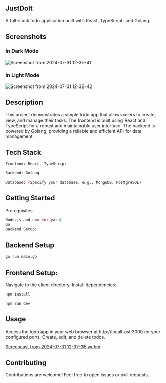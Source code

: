 ## JustDoIt
A full-stack todo application built with React, TypeScript, and Golang.

## Screenshots

### In Dark Mode
![Screenshot from 2024-07-31 12-36-41](https://github.com/user-attachments/assets/d3e612c4-3980-4a31-b01f-b61adaf23d12)


### In Light Mode
![Screenshot from 2024-07-31 12-38-42](https://github.com/user-attachments/assets/be5f184e-a81b-498b-9605-c7d43ed50899)


## Description
This project demonstrates a simple todo app that allows users to create, view, and manage their tasks. The frontend is built using React and TypeScript for a robust and maintainable user interface. The backend is powered by Golang, providing a reliable and efficient API for data management.

## Tech Stack
```bash
Frontend: React, TypeScript

Backend: Golang

Database: (Specify your database, e.g., MongoDB, PostgreSQL)
```

## Getting Started
Prerequisites:
```bash
Node.js and npm (or yarn)
Go
Backend Setup:
```
## Backend Setup
```bash
go run main.go
```

## Frontend Setup:

Navigate to the client directory.
Install dependencies:
```bash
npm install

npm run dev
```

## Usage
Access the todo app in your web browser at http://localhost:3000 (or your configured port).
Create, edit, and delete todos.

[Screencast from 2024-07-31 12-37-35.webm](https://github.com/user-attachments/assets/5760a95a-9320-44ff-afd0-381c78ea93bc)

## Contributing
Contributions are welcome! Feel free to open issues or pull requests.
